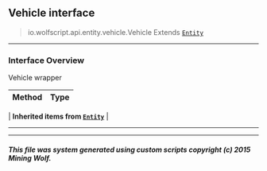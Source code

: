 ## Vehicle __interface__

>io.wolfscript.api.entity.vehicle.Vehicle
>Extends [`Entity`](../Entity.md)

---

### Interface Overview

Vehicle wrapper

Method | Type   
--- | :--- 
 |
__Inherited items from [`Entity`](../Entity.md)__ |





---



---


##### This file was system generated using custom scripts copyright (c) 2015 Mining Wolf.
	

